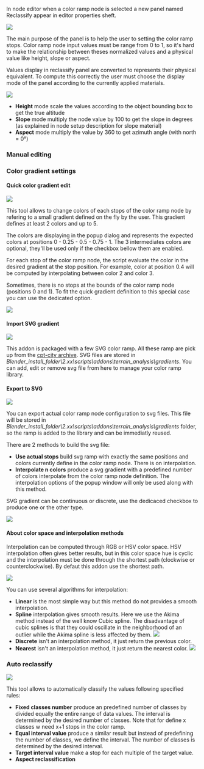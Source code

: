 In node editor when a color ramp node is selected a new panel named Reclassify appear in editor properties sheft.

![](https://raw.githubusercontent.com/wiki/domlysz/blenderGIS/images/analysis_reclassify_panel.jpg)

The main purpose of the panel is to help the user to setting the color ramp stops. Color ramp node input values must be range from 0 to 1, so it's hard to make the relationship between theses normalized values and a physical value like height, slope or aspect.

Values display in reclassify panel are converted to represents their physical equivalent. To compute this correctly the user must choose the display mode of the panel according to the currently applied materials.

![](https://raw.githubusercontent.com/wiki/domlysz/blenderGIS/images/analysis_reclassify_mode.jpg)

* **Height** mode scale the values according to the object bounding box to get the true altitude
* **Slope** mode multiply the node value by 100 to get the slope in degrees (as explained in node setup description for slope material)
* **Aspect** mode multiply the value by 360 to get azimuth angle (with north = 0°)

### **Manual editing**

### **Color gradient settings**

#### **Quick color gradient edit**

![](https://raw.githubusercontent.com/wiki/domlysz/blenderGIS/images/analysis_reclassify_quick_gradient.jpg)

This tool allows to change colors of each stops of the color ramp node by refering to a small gradient defined on the fly by the user. This gradient defines at least 2 colors and up to 5.

The colors are displaying in the popup dialog and represents the expected colors at positions 0 - 0.25 - 0.5 - 0.75 - 1. The 3 intermediates colors are optional, they'll be used only if the checkbox bellow them are enabled.

For each stop of the color ramp node, the script evaluate the color in the desired gradient at the stop position. For example, color at position 0.4 will be computed by interpolating between color 2 and color 3.

Sometimes, there is no stops at the bounds of the color ramp node (positions 0 and 1). To fit the quick gradient definition to this special case you can use the dedicated option.

![](https://raw.githubusercontent.com/wiki/domlysz/blenderGIS/images/gradient_fit.jpg)

#### **Import SVG gradient**

![](https://raw.githubusercontent.com/wiki/domlysz/blenderGIS/images/analysis_reclassify_svg_gradient.jpg)

This addon is packaged with a few SVG color ramp. All these ramp are pick up from the [cpt-city archive](http://soliton.vm.bytemark.co.uk/pub/cpt-city/). SVG files are stored in *Blender_install_folder\2.xx\scripts\addons\terrain_analysis\gradients*. You can add, edit or remove svg file from here to manage your color ramp library.

#### **Export to SVG**

![](https://raw.githubusercontent.com/wiki/domlysz/blenderGIS/images/analysis_reclassify_export_svg.jpg)

You can export actual color ramp node configuration to svg files. This file will be stored in *Blender_install_folder\2.xx\scripts\addons\terrain_analysis\gradients* folder, so the ramp is added to the library and can be immediatly reused.

There are 2 methods to build the svg file:
* **Use actual stops** build svg ramp with exactly the same positions and colors currently define in the color ramp node. There is on interpolation.
* **Interpolate n colors** produce a svg gradient with a predefined number of colors interpolate from the color ramp node definition. The interpolation options of the popup window will only be used along with this method.

SVG gradient can be continuous or discrete, use the dedicaced checkbox to produce one or the other type.

![](https://raw.githubusercontent.com/wiki/domlysz/blenderGIS/images/gradient_type.png)

#### **About color space and interpolation methods**

Interpolation can be computed through RGB or HSV color space. HSV interpolation often gives better results, but in this color space hue is cyclic and the interpolation must be done through the shortest path (clockwise or counterclockwise). By defaut this addon use the shortest path.

![](https://raw.githubusercontent.com/wiki/domlysz/blenderGIS/images/gradient_hsv.png)

You can use several algorithms for interpolation:
* **Linear** is the most simple way but this method do not provides a smooth interpolation.
* **Spline** interpolation gives smooth results. Here we use the Akima method instead of the well know Cubic spline. The disadvantage of cubic splines is that they could oscillate in the neighborhood of an outlier while the Akima spline is less affected by them.
![](https://raw.githubusercontent.com/wiki/domlysz/blenderGIS/images/gradient_interpo_graph.png)
* **Discrete** isn't an interpolation method, it just return the previous color.
* **Nearest** isn't an interpolation method, it just return the nearest color.
![](https://raw.githubusercontent.com/wiki/domlysz/blenderGIS/images/gradient_interpo_nearest.png)

### **Auto reclassify**

![](https://raw.githubusercontent.com/wiki/domlysz/blenderGIS/images/analysis_reclassify_auto.jpg)

This tool allows to automatically classify the values following specified rules:
* **Fixed classes number** produce an predefined number of classes by divided equally the entire range of data values. The interval is determined by the desired number of classes. Note that for define x classes w need x+1 stops in the color ramp.
* **Equal interval value** produce a similar result but instead of predefining the number of classes, we define the interval. The number of classes is determined by the desired interval.
* **Target interval value** make a stop for each multiple of the target value.
* **Aspect reclassification**